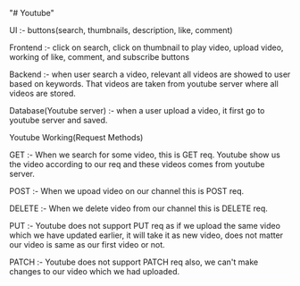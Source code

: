 "# Youtube" 


UI :-
	buttons(search, thumbnails, description, like, comment)

Frontend :-
	click on search, click on thumbnail to play video, upload video, working of like, comment, and subscribe buttons

Backend :-
	when user search a video, relevant all videos are showed to user based on keywords. That videos are taken from youtube server where all videos are stored.

Database(Youtube server) :-
	when a user upload a video, it first go to youtube server and saved.





Youtube Working(Request Methods)

GET :-
	When we search for some video, this is GET req. Youtube show us the video according to our req and these videos comes from youtube server.

POST :-
	When we upoad video on our channel this is POST req.

DELETE :-
	When we delete video from our channel this is DELETE req.

PUT :-
	Youtube does not support PUT req as if we upload the same video which we have updated earlier, it will take it as new video, does not matter our video is same as our first video or not.

PATCH :-
	Youtube does not support PATCH req also, we can't make changes to our video which we had uploaded.